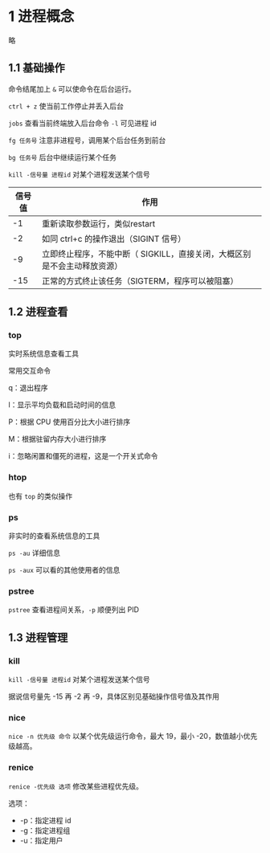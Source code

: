 # 1 进程概念

略

## 1.1 基础操作

命令结尾加上 `&` 可以使命令在后台运行。

`ctrl + z` 使当前工作停止并丢入后台

`jobs` 查看当前终端放入后台命令 `-l` 可见进程 id

`fg 任务号` 注意非进程号，调用某个后台任务到前台

`bg 任务号` 后台中继续运行某个任务

`kill -信号量 进程id` 对某个进程发送某个信号

| 信号值 | 作用                                                         |
| ------ | ------------------------------------------------------------ |
| -1     | 重新读取参数运行，类似restart                                |
| -2     | 如同 ctrl+c 的操作退出（SIGINT 信号）                        |
| -9     | 立即终止程序，不能中断（ SIGKILL，直接关闭，大概区别是不会主动释放资源） |
| -15    | 正常的方式终止该任务（SIGTERM，程序可以被阻塞）              |



## 1.2 进程查看

### top

实时系统信息查看工具

常用交互命令

q：退出程序

l：显示平均负载和启动时间的信息

P：根据 CPU 使用百分比大小进行排序

M：根据驻留内存大小进行排序

i：忽略闲置和僵死的进程，这是一个开关式命令





### htop

也有 `top` 的类似操作



### ps

非实时的查看系统信息的工具

`ps -au` 详细信息

`ps -aux` 可以看的其他使用者的信息



### pstree

`pstree` 查看进程间关系，`-p` 顺便列出 PID



## 1.3 进程管理

### kill

`kill -信号量 进程id` 对某个进程发送某个信号

据说信号量先 -15 再 -2 再 -9，具体区别见基础操作信号值及其作用



### nice

`nice -n 优先级 命令` 以某个优先级运行命令，最大 19，最小 -20，数值越小优先级越高。



### renice

`renice -优先级 选项` 修改某些进程优先级。

选项：

+ -p：指定进程 id
+ -g：指定进程组
+ -u：指定用户

